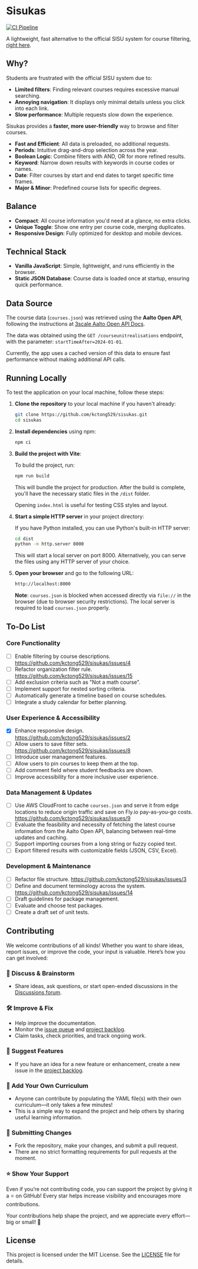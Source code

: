 # Sisukas

[![CI Pipeline](https://github.com/kctong529/sisukas/actions/workflows/ci.yml/badge.svg)](https://github.com/kctong529/sisukas/actions/workflows/ci.yml)

A lightweight, fast alternative to the official SISU system for course filtering, [right here](https://sisukas.fly.dev/).

## Why?

Students are frustrated with the official SISU system due to:
- **Limited filters**: Finding relevant courses requires excessive manual searching.
- **Annoying navigation**: It displays only minimal details unless you click into each link.
- **Slow performance**: Multiple requests slow down the experience.

Sisukas provides a **faster, more user-friendly** way to browse and filter courses.
- **Fast and Efficient**: All data is preloaded, no additional requests.
- **Periods**: Intuitive drag-and-drop selection across the year.
- **Boolean Logic**: Combine filters with AND, OR for more refined results.
- **Keyword**: Narrow down results with keywords in course codes or names.
- **Date**: Filter courses by start and end dates to target specific time frames.
- **Major & Minor**: Predefined course lists for specific degrees.

## Balance

- **Compact**: All course information you'd need at a glance, no extra clicks.
- **Unique Toggle**: Show one entry per course code, merging duplicates.
- **Responsive Design**: Fully optimized for desktop and mobile devices.

## Technical Stack

- **Vanilla JavaScript**: Simple, lightweight, and runs efficiently in the browser.
- **Static JSON Database**: Course data is loaded once at startup, ensuring quick performance.

## Data Source

The course data (`courses.json`) was retrieved using the **Aalto Open API**, following the instructions at [3scale Aalto Open API Docs](https://3scale.apps.ocp4.aalto.fi/docs/swagger/open_courses_sisu).

The data was obtained using the `GET /courseunitrealisations` endpoint, with the parameter: `startTimeAfter=2024-01-01`.

Currently, the app uses a cached version of this data to ensure fast performance without making additional API calls.

## Running Locally

To test the application on your local machine, follow these steps:

1. **Clone the repository** to your local machine if you haven't already:

   ```sh
   git clone https://github.com/kctong529/sisukas.git
   cd sisukas
   ```

2. **Install dependencies** using npm:

   ```sh
   npm ci
   ```

3. **Build the project with Vite**:

   To build the project, run:

   ```sh
   npm run build
   ```

   This will bundle the project for production. After the build is complete, you'll have the necessary static files in the `/dist` folder.

   Opening `index.html` is useful for testing CSS styles and layout.

4. **Start a simple HTTP server** in your project directory:

   If you have Python installed, you can use Python's built-in HTTP server:

   ```sh
   cd dist
   python -m http.server 8000
   ```

   This will start a local server on port 8000. Alternatively, you can serve the files using any HTTP server of your choice.

5. **Open your browser** and go to the following URL:

   ```sh
   http://localhost:8000
   ```

   **Note**: `courses.json` is blocked when accessed directly via `file://` in the browser (due to browser security restrictions). The local server is required to load `courses.json` properly.

## To-Do List

### Core Functionality

- [ ] Enable filtering by course descriptions. https://github.com/kctong529/sisukas/issues/4
- [ ] Refactor organization filter rule. https://github.com/kctong529/sisukas/issues/15
- [ ] Add exclusion criteria such as "Not a math course".
- [ ] Implement support for nested sorting criteria.
- [ ] Automatically generate a timeline based on course schedules.
- [ ] Integrate a study calendar for better planning.

### User Experience & Accessibility

- [x] Enhance responsive design. https://github.com/kctong529/sisukas/issues/2
- [ ] Allow users to save filter sets. https://github.com/kctong529/sisukas/issues/8
- [ ] Introduce user management features.
- [ ] Allow users to pin courses to keep them at the top.
- [ ] Add comment field where student feedbacks are shown.
- [ ] Improve accessibility for a more inclusive user experience.

### Data Management & Updates

- [ ] Use AWS CloudFront to cache `courses.json` and serve it from edge locations to reduce origin traffic and save on Fly.io pay-as-you-go costs. https://github.com/kctong529/sisukas/issues/9
- [ ] Evaluate the feasibility and necessity of fetching the latest course information from the Aalto Open API, balancing between real-time updates and caching.
- [ ] Support importing courses from a long string or fuzzy copied text.
- [ ] Export filtered results with customizable fields (JSON, CSV, Excel).

### Development & Maintenance
- [ ] Refactor file structure. https://github.com/kctong529/sisukas/issues/3
- [ ] Define and document terminology across the system. https://github.com/kctong529/sisukas/issues/14
- [ ] Draft guidelines for package management.
- [ ] Evaluate and choose test packages.
- [ ] Create a draft set of unit tests.

## Contributing

We welcome contributions of all kinds! Whether you want to share ideas, report issues, or improve the code, your input is valuable. Here’s how you can get involved:

### 💬 Discuss & Brainstorm

- Share ideas, ask questions, or start open-ended discussions in the [Discussions forum](https://github.com/kctong529/sisukas/discussions).

### 🛠 Improve & Fix

- Help improve the documentation.
- Monitor the [issue queue](https://github.com/kctong529/sisukas/issues) and [project backlog](https://github.com/users/kctong529/projects/1).
- Claim tasks, check priorities, and track ongoing work.

### 🚀 Suggest Features

- If you have an idea for a new feature or enhancement, create a new issue in the [project backlog](https://github.com/users/kctong529/projects/1).

### 📖 Add Your Own Curriculum

- Anyone can contribute by populating the YAML file(s) with their own curriculum—it only takes a few minutes!
- This is a simple way to expand the project and help others by sharing useful learning information.

### 🔧 Submitting Changes

- Fork the repository, make your changes, and submit a pull request.
- There are no strict formatting requirements for pull requests at the moment.

### ⭐ Show Your Support

Even if you’re not contributing code, you can support the project by giving it a ⭐ on GitHub! Every star helps increase visibility and encourages more contributions.

Your contributions help shape the project, and we appreciate every effort—big or small! 🎉

## License

This project is licensed under the MIT License. See the [LICENSE](LICENSE) file for details.
